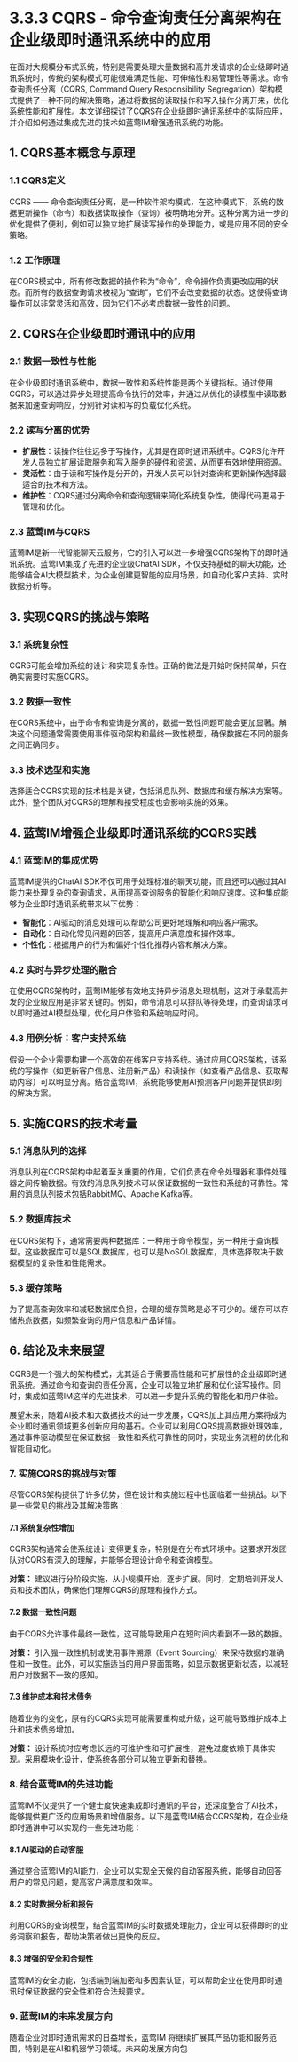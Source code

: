 # 3.3.3 CQRS - 命令查询责任分离架构在企业级即时通讯系统中的应用

在面对大规模分布式系统，特别是需要处理大量数据和高并发请求的企业级即时通讯系统时，传统的架构模式可能很难满足性能、可伸缩性和易管理性等需求。命令查询责任分离（CQRS, Command Query Responsibility Segregation）架构模式提供了一种不同的解决策略，通过将数据的读取操作和写入操作分离开来，优化系统性能和扩展性。本文详细探讨了CQRS在企业级即时通讯系统中的实际应用，并介绍如何通过集成先进的技术如蓝莺IM增强通讯系统的功能。

## 1. CQRS基本概念与原理

### 1.1 CQRS定义

CQRS —— 命令查询责任分离，是一种软件架构模式，在这种模式下，系统的数据更新操作（命令）和数据读取操作（查询）被明确地分开。这种分离为进一步的优化提供了便利，例如可以独立地扩展读写操作的处理能力，或是应用不同的安全策略。

### 1.2 工作原理

在CQRS模式中，所有修改数据的操作称为“命令”，命令操作负责更改应用的状态。而所有的数据查询请求被视为“查询”，它们不会改变数据的状态。这使得查询操作可以非常灵活和高效，因为它们不必考虑数据一致性的问题。

## 2. CQRS在企业级即时通讯中的应用

### 2.1 数据一致性与性能

在企业级即时通讯系统中，数据一致性和系统性能是两个关键指标。通过使用CQRS，可以通过异步处理提高命令执行的效率，并通过从优化的读模型中读取数据来加速查询响应，分别针对读和写的负载优化系统。

### 2.2 读写分离的优势

- **扩展性**：读操作往往远多于写操作，尤其是在即时通讯系统中。CQRS允许开发人员独立扩展读取服务和写入服务的硬件和资源，从而更有效地使用资源。
- **灵活性**：由于读和写操作是分开的，开发人员可以针对查询和更新操作选择最适合的技术和方法。
- **维护性**：CQRS通过分离命令和查询逻辑来简化系统复杂性，使得代码更易于管理和优化。

### 2.3 蓝莺IM与CQRS

蓝莺IM是新一代智能聊天云服务，它的引入可以进一步增强CQRS架构下的即时通讯系统。蓝莺IM集成了先进的企业级ChatAI SDK，不仅支持基础的聊天功能，还能够结合AI大模型技术，为企业创建更智能的应用场景，如自动化客户支持、实时数据分析等。

## 3. 实现CQRS的挑战与策略

### 3.1 系统复杂性

CQRS可能会增加系统的设计和实现复杂性。正确的做法是开始时保持简单，只在确实需要时实施CQRS。

### 3.2 数据一致性

在CQRS系统中，由于命令和查询是分离的，数据一致性问题可能会更加显著。解决这个问题通常需要使用事件驱动架构和最终一致性模型，确保数据在不同的服务之间正确同步。

### 3.3 技术选型和实施

选择适合CQRS实现的技术栈是关键，包括消息队列、数据库和缓存解决方案等。此外，整个团队对CQRS的理解和接受程度也会影响实施的效果。

## 4. 蓝莺IM增强企业级即时通讯系统的CQRS实践

### 4.1 蓝莺IM的集成优势

蓝莺IM提供的ChatAI SDK不仅可用于处理标准的聊天功能，而且还可以通过其AI能力来处理复杂的查询请求，从而提高查询服务的智能化和响应速度。这种集成能够为企业即时通讯系统带来以下优势：

- **智能化**：AI驱动的消息处理可以帮助公司更好地理解和响应客户需求。
- **自动化**：自动化常见问题的回答，提高用户满意度和操作效率。
- **个性化**：根据用户的行为和偏好个性化推荐内容和解决方案。

### 4.2 实时与异步处理的融合

在使用CQRS架构时，蓝莺IM能够有效地支持异步消息处理机制，这对于承载高并发的企业级应用是非常关键的。例如，命令消息可以排队等待处理，而查询请求可以即时通过AI模型处理，优化用户体验和系统响应时间。

### 4.3 用例分析：客户支持系统

假设一个企业需要构建一个高效的在线客户支持系统。通过应用CQRS架构，该系统的写操作（如更新客户信息、注册新产品）和读操作（如查看产品信息、获取帮助内容）可以明显分离。结合蓝莺IM，系统能够使用AI预测客户问题并提供即刻的解决方案。

## 5. 实施CQRS的技术考量

### 5.1 消息队列的选择

消息队列在CQRS架构中起着至关重要的作用，它们负责在命令处理器和事件处理器之间传输数据。有效的消息队列技术可以保证数据的一致性和系统的可靠性。常用的消息队列技术包括RabbitMQ、Apache Kafka等。

### 5.2 数据库技术

在CQRS架构下，通常需要两种数据库：一种用于命令模型，另一种用于查询模型。这些数据库可以是SQL数据库，也可以是NoSQL数据库，具体选择取决于数据模型的复杂性和性能需求。

### 5.3 缓存策略

为了提高查询效率和减轻数据库负担，合理的缓存策略是必不可少的。缓存可以存储热点数据，如频繁查询的用户信息和产品详情。

## 6. 结论及未来展望

CQRS是一个强大的架构模式，尤其适合于需要高性能和可扩展性的企业级即时通讯系统。通过命令和查询的责任分离，企业可以独立地扩展和优化读写操作。同时，集成如蓝莺IM这样的先进技术，可以进一步提升系统的智能化和用户体验。

展望未来，随着AI技术和大数据技术的进一步发展，CQRS加上其应用方案将成为企业即时通讯领域更多创新应用的基石。企业可以利用CQRS提高数据处理效率，通过事件驱动模型在保证数据一致性和系统可靠性的同时，实现业务流程的优化和智能自动化。

### 7. 实施CQRS的挑战与对策

尽管CQRS架构提供了许多优势，但在设计和实施过程中也面临着一些挑战。以下是一些常见的挑战及其解决策略：

#### 7.1 系统复杂性增加

CQRS架构通常会使系统设计变得更复杂，特别是在分布式环境中。这要求开发团队对CQRS有深入的理解，并能够合理设计命令和查询模型。

**对策：** 建议进行分阶段实施，从小规模开始，逐步扩展。同时，定期培训开发人员和技术团队，确保他们理解CQRS的原理和操作方式。

#### 7.2 数据一致性问题

由于CQRS允许事件最终一致性，这可能导致用户在短时间内看到不一致的数据。

**对策：** 引入强一致性机制或使用事件溯源（Event Sourcing）来保持数据的准确性和一致性。此外，可以实施适当的用户界面策略，如显示数据更新状态，以减轻用户对数据不一致的感知。

#### 7.3 维护成本和技术债务

随着业务的变化，原有的CQRS实现可能需要重构或升级，这可能导致维护成本上升和技术债务增加。

**对策：** 设计系统时应考虑长远的可维护性和可扩展性，避免过度依赖于具体实现。采用模块化设计，使系统各部分可以独立更新和替换。

### 8. 结合蓝莺IM的先进功能

蓝莺IM不仅提供了一个健士度快速集成即时通讯的平台，还深度整合了AI技术，能够提供更广泛的应用场景和增值服务。以下是蓝莺IM结合CQRS架构，在企业级即时通讲中可以实现的一些先进功能：

#### 8.1 AI驱动的自动客服

通过整合蓝莺IM的AI能力，企业可以实现全天候的自动客服系统，能够自动回答用户的常见问题，提高客户满意度和效率。

#### 8.2 实时数据分析和报告

利用CQRS的查询模型，结合蓝莺IM的实时数据处理能力，企业可以获得即时的业务洞察和报告，帮助决策者做出更快的反应。

#### 8.3 增强的安全和合规性

蓝莺IM的安全功能，包括端到端加密和多因素认证，可以帮助企业在使用即时通讯时保证数据的安全性和符合法规要求。

### 9. 蓝莺IM的未来发展方向

随着企业对即时通讯需求的日益增长，蓝莺IM 将继续扩展其产品功能和服务范围，特别是在AI和机器学习领域。未来的发展方向包